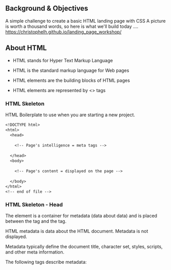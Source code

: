 ## Background & Objectives
A simple challenge to create a basic HTML landing page with CSS 
A picture is worth a thousand words, so here is what we'll build today ....
https://christophelh.github.io/landing_page_workshop/



## About HTML

- HTML stands for Hyper Text Markup Language

- HTML is the standard markup language for Web pages

- HTML elements are the building blocks of HTML pages

- HTML elements are represented by <> tags


### HTML Skeleton

HTML Boilerplate to use when you are starting a new project.

```
<!DOCTYPE html>
<html>
  <head>

    <!-- Page's intelligence = meta tags -->

  </head>
  <body>

    <!-- Page's content = displayed on the page -->

  </body>
</html>
<!-- end of file -->
```


### HTML Skeleton - Head

The <head> element is a container for metadata (data about data) and is placed between the <html> tag and the <body> tag.

HTML metadata is data about the HTML document. Metadata is not displayed.

Metadata typically define the document title, character set, styles, scripts, and other meta information.

The following tags describe metadata: <title>, <style>, <meta>, <link>, <script>, and <base>.


```
<!DOCTYPE html>
<html>
  <head>
    <title>Page Title. Maximum length 60-70 characters</title>
    <meta name="description" content="Page description. No longer than 155 characters.">
    <meta charset="utf-8">
  </head>
  <body>

  </body>
</html>
<!-- end of file -->
```


### HTML Skeleton - Body 


The <body> tag defines the document's body.

The <body> element contains all the contents of an HTML document, such as text, hyperlinks, images, tables, lists, etc.

```
<!DOCTYPE html>
<html>
  <head>
    <meta charset="utf-8">
    <title>Hello world</title>
  </head>
  <body>
    <h1>Hello buddies!</h1>
  </body>
</html>
<!-- end of file -->
```

## HTML Elements


### HTML Syntax

![Linking HTML](https://github.com/christophelh/landing_page_workshop/blob/master/htmlsyntax.png)

Exemple 

```
<a href="https://www.opentechcamp.com" target="_blank">
  Learn to code the best way possible 👨🏽‍💻
</a>
```

### Titles

```
<h1>[... Your Title ....]</h1>  <!-- Only one per page! SEO important -->

<h2>[... Your TagLine ... ]</h2>
<h3>[...]</h3>
<h4>[...]</h4>
<h5>[...]</h5>
<h6>[...]</h6>

```

### Paragraphs

```
<p>
  Lorem ipsum dolor sit amet, consectetur adipisicing elit.
  Veritatis laboriosam mollitia autem at ab omnis iure quis
  asperiores inventore eos nam aut iusto officiis deserunt
  nihil, sequi tempore impedit quae?
</p>
```

### Emphasize

```
<p>
  You can emphasize <em>some words</em>,
  and even <strong>more if needed</strong>
</p>


```

### List

```
<h2>Shopping List</h2>
<ul>
  <li>Milk</li>
  <li>Butter</li>
</ul>

```

### Images

```

<img src="logo.png" alt="Company Logo">
![alt text](https://github.com/adam-p/markdown-here/raw/master/src/common/images/ic

```


### Forms

```

<form>
  <input type="email">
  <input type="password">
  <input type="submit" value="Log in">
</form>

```


### Live Code (20min)

### Setup 

- Create a folder called `workshop` on your desktop
- Open the folder within your code editor
- Create a file called `index.html`


### Instructions 

- Build a simple HTML Medium article page with the following elements (use the right HTML tags):


- Start with a HTML Skeleton 
- Add a page title within the `<head> </head> `
- Within the body tag `<body> </body>` 
  - Add a picture
  - Add a button 
  - Add a H1 tag 
  - Add Multiple h2 tags
  - Write paragraphs after each H2

A picture is worth a thousand words, so here is what you should build in this challenge
[Example](https://medium.com/@Skyscanner/everybody-can-write-code-dd6adbe0bc9)



## CSS

- CSS stands for Cascading Style Sheets
- CSS describes how HTML elements are to be displayed


### Linking stylesheet to HTML page

You have to link your `CSS` to your `HTML` File.

![Linking HTML](https://github.com/christophelh/landing_page_workshop/blob/master/linking.png)

### CSS Syntax

![CSS Syntax](https://github.com/christophelh/landing_page_workshop/blob/master/csssyntax.png)


### CSS Vocabulary 

![CSS Vocabulary](https://github.com/christophelh/landing_page_workshop/blob/master/cssvocabulary.png)

### CSS Example

![Example](https://github.com/christophelh/landing_page_workshop/blob/master/cssexemple.png)


### Colors

[Website to choose your colors](https://coolors.co/browser/latest/1)


```
color: #FF530D;
color: rgb(255, 83, 13);
color: rgba(255, 83, 13, 1.0);
```

### Background Color

```
body{
  background-color: white;
 }
 ```

### Text Color

```
h1 h2 p{
  color: grey;
 }
 ```
 
 ### Background image
 

```

body{
  background-image: url(landcape.png)
}
 
 ```

### font-family

```
h1 h2 p{
  font-family: Times, serif;
}
 
h1 h2 p{
  font-family: Arial, serif;
}
 
```


### Include Google-font library to your website

Fonts - Google fonts
[Make your shopping on Google fonts](https://fonts.google.com/)

```

<head>
  ...
  <link href="https://fonts.googleapis.com/css?family=Roboto&display=swap" rel="stylesheet">
  ...
</head>
```


 
### Fonts - weight

```

h1 h2 p{
  font-weight: bold;
}

```
 
### Live Code (10 min)

### Setup 

- create a file called `style.css`
- link your `style.css` to your `index.html`


### Instructions 

- Add a grey background color to your `body`
- Apply a Open-Sans font to your `h1` and `h2`
- Apply a Montserrat font to your `body`
- Change the color of your button 
- Change the color & text-decoration of all the links


## Box Model 

All HTML elements can be considered as boxes. In CSS, the term "box model" is used when talking about design and layout. The CSS box model is essentially a box that wraps around every HTML element. It consists of: margins, borders, padding, and the actual content. ... Margin - Clears an area outside the border.

![Box Model ](https://github.com/christophelh/landing_page_workshop/blob/master/boxmodel.png)

### Organise your Content with `DIV`

The <div> tag defines a division or a section in an HTML document.

![Airbnb DIV Box](https://github.com/christophelh/landing_page_workshop/blob/master/airbnb2.png)
